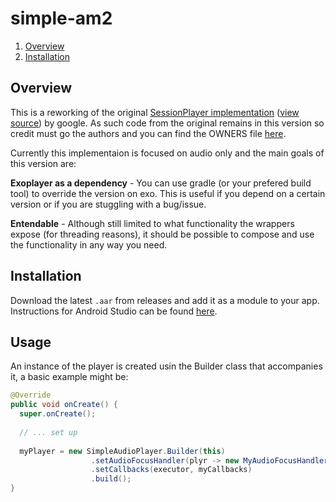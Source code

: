 # simple-am2

1. [Overview](#overview)
2. [Installation](#installation)

## Overview
This is a reworking of the original [SessionPlayer implementation](https://developer.android.com/reference/androidx/media2/player/MediaPlayer) ([view source](https://cs.android.com/androidx/platform/frameworks/support/+/androidx-master-dev:media2/player/src/main/java/androidx/media2/player/MediaPlayer.java)) by google. As such code from the original remains in this version so credit must go the authors and you can find the OWNERS file [here](https://cs.android.com/androidx/platform/frameworks/support/+/androidx-master-dev:media2/OWNERS). 

Currently this implementaion is focused on audio only and the main goals of this version are:

**Exoplayer as a dependency** - You can use gradle (or your prefered build tool) to override the version on exo. This is useful if you depend on a certain version or if you are stuggling with a bug/issue.

**Entendable** - Although still limited to what functionality the wrappers expose (for threading reasons), it should be possible to compose and use the functionality in any way you need.

## Installation
Download the latest `.aar` from releases and add it as a module to your app. Instructions for Android Studio can be found [here](https://developer.android.com/studio/projects/android-library#AddDependency).

## Usage
An instance of the player is created usin the Builder class that accompanies it, a basic example might be:
```java
@Override
public void onCreate() {
  super.onCreate();
  
  // ... set up
  
  myPlayer = new SimpleAudioPlayer.Builder(this)
                  .setAudioFocusHandler(plyr -> new MyAudioFocusHandler(this, plyr))
                  .setCallbacks(executor, myCallbacks)
                  .build();
}
```
